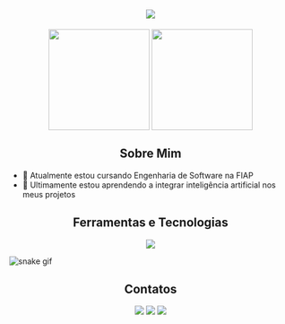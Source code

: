 <h1 align="center">
<img src="https://readme-typing-svg.herokuapp.com/?font=Righteous&size=35&center=true&vCenter=true&width=500&height=70&duration=4000&color=D8582C&lines=olá!+👋;+me+chamo+Pedro+Fedizko!;" />
</h1>

<div align="center">
  <img height=180 align="center" src="https://github-readme-stats.vercel.app/api?username=DFedizko&theme=codeSTACKr&locale=pt-br" />
  <img height=180 align="center" src="https://github-readme-stats.vercel.app/api/top-langs?username=DFedizko&layout=compact&langs_count=8&card_width=320&theme=codeSTACKr&locale=pt-br" />
</div>


<h2 align="center">Sobre Mim</h2>

- 🔭 Atualmente estou cursando Engenharia de Software na FIAP
- 🌱 Ultimamente estou aprendendo a integrar inteligência artificial nos meus projetos

<h2 align="center">Ferramentas e Tecnologias</h2>

<div align="center">
<img src="https://skillicons.dev/icons?i=html,css,javascript,python,git,github,figma"/>
</div>

![snake gif](https://github.com/DFedizko/DFedizko/blob/output/github-contribution-grid-snake.gif)

<h2 align="center">Contatos</h2>

<div align="center">
<a href="https://www.linkedin.com/in/fedizkodev" target="_blank"><img loading="lazy" src="https://img.shields.io/badge/-LinkedIn-%230077B5?style=for-the-badge&logo=linkedin&logoColor=white" target="_blank"></a> 
<a href = "mailto:fedizkopedro@gmail.com"><img loading="lazy" src="https://img.shields.io/badge/Gmail-D14836?style=for-the-badge&logo=gmail&logoColor=white" target="_blank"></a>
<a href="https://instagram.com/fedizko.cst" target="_blank"><img loading="lazy" src="https://img.shields.io/badge/-Instagram-%23E4405F?style=for-the-badge&logo=instagram&logoColor=white" target="_blank"></a>
</div>
